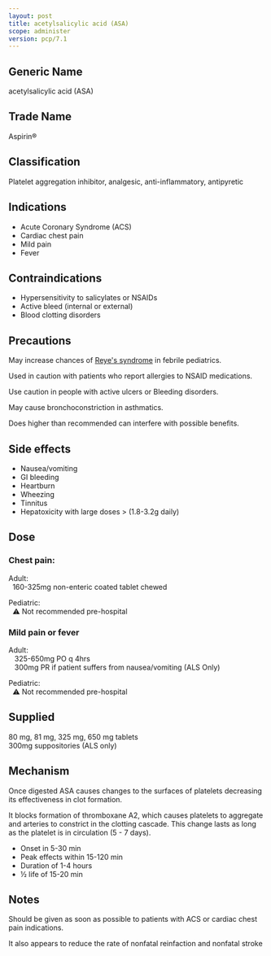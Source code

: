 ```yaml
---
layout: post
title: acetylsalicylic acid (ASA)
scope: administer
version: pcp/7.1
---
```


## Generic Name

acetylsalicylic acid (ASA)

## Trade Name

Aspirin®

## Classification

Platelet aggregation inhibitor, analgesic, anti-inflammatory, antipyretic

## Indications

- Acute Coronary Syndrome (ACS)
- Cardiac chest pain
- Mild pain
- Fever

## Contraindications

- Hypersensitivity to salicylates or NSAIDs
- Active bleed (internal or external)
- Blood clotting disorders

## Precautions

May increase chances of [Reye's syndrome](https://en.wikipedia.org/wiki/Reye_syndrome) in febrile pediatrics.

Used in caution with patients who report allergies to NSAID medications.

Use caution in people with active ulcers or Bleeding disorders.

May cause bronchoconstriction in asthmatics.

Does higher than recommended can interfere with possible benefits.

## Side effects

- Nausea/vomiting
- GI bleeding
- Heartburn
- Wheezing
- Tinnitus
- Hepatoxicity with large doses > (1.8-3.2g daily)

## Dose

### Chest pain:

Adult:\
&nbsp;&nbsp;160-325mg non-enteric coated tablet chewed

Pediatric:\
&nbsp;&nbsp;⚠️ Not recommended pre-hospital

### Mild pain or fever

Adult:\
&nbsp;&nbsp; 325-650mg PO q 4hrs\
&nbsp;&nbsp; 300mg PR if patient suffers from nausea/vomiting (ALS Only)

Pediatric:\
&nbsp;&nbsp;⚠️ Not recommended pre-hospital

## Supplied

80 mg, 81 mg, 325 mg, 650 mg tablets\
300mg suppositories (ALS only)

## Mechanism

Once digested ASA causes changes to the surfaces of platelets decreasing its effectiveness in clot formation.

It blocks formation of thromboxane A2, which causes platelets to aggregate and arteries to constrict in the clotting cascade. This change lasts as long as the platelet is in circulation (5 - 7 days).

- Onset in 5-30 min
- Peak effects within 15-120 min
- Duration of 1-4 hours
- ½ life of 15-20 min

## Notes

Should be given as soon as possible to patients with ACS or cardiac chest pain indications.

It also appears to reduce the rate of nonfatal reinfaction and nonfatal stroke
